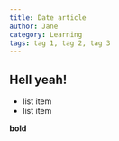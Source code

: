 ```yaml
---
title: Date article
author: Jane
category: Learning
tags: tag 1, tag 2, tag 3
---
```


## Hell yeah!

* list item
* list item

<!--more-->

**bold**

